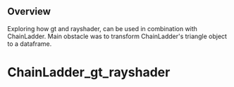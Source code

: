 ## Overview

Exploring how gt and rayshader, can be used in combination with ChainLadder. Main obstacle was to transform ChainLadder's triangle object to a dataframe.
# ChainLadder_gt_rayshader
